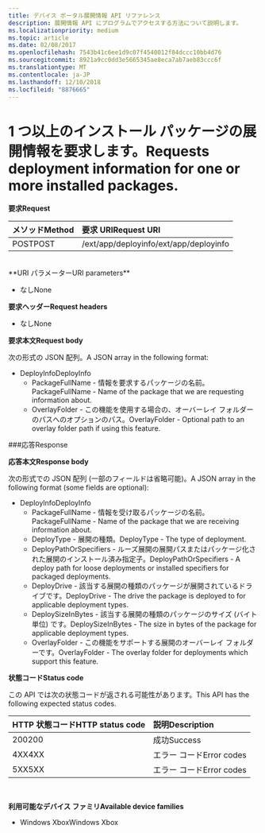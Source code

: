 ```yaml
---
title: デバイス ポータル展開情報 API リファレンス
description: 展開情報 API にプログラムでアクセスする方法について説明します。
ms.localizationpriority: medium
ms.topic: article
ms.date: 02/08/2017
ms.openlocfilehash: 7543b41c6ee1d9c07f4540012f84dccc10bb4d76
ms.sourcegitcommit: 8921a9cc0dd3e5665345ae8eca7ab7aeb83ccc6f
ms.translationtype: MT
ms.contentlocale: ja-JP
ms.lasthandoff: 12/10/2018
ms.locfileid: "8876665"
---
```

# <a name="requests-deployment-information-for-one-or-more-installed-packages"></a><span data-ttu-id="3ff37-103">1 つ以上のインストール パッケージの展開情報を要求します。</span><span class="sxs-lookup"><span data-stu-id="3ff37-103">Requests deployment information for one or more installed packages.</span></span>

**<span data-ttu-id="3ff37-104">要求</span><span class="sxs-lookup"><span data-stu-id="3ff37-104">Request</span></span>**

<span data-ttu-id="3ff37-105">メソッド</span><span class="sxs-lookup"><span data-stu-id="3ff37-105">Method</span></span>      | <span data-ttu-id="3ff37-106">要求 URI</span><span class="sxs-lookup"><span data-stu-id="3ff37-106">Request URI</span></span>
:------     | :------
<span data-ttu-id="3ff37-107">POST</span><span class="sxs-lookup"><span data-stu-id="3ff37-107">POST</span></span> | <span data-ttu-id="3ff37-108">/ext/app/deployinfo</span><span class="sxs-lookup"><span data-stu-id="3ff37-108">/ext/app/deployinfo</span></span>
<br />
**<span data-ttu-id="3ff37-109">URI パラメーター</span><span class="sxs-lookup"><span data-stu-id="3ff37-109">URI parameters</span></span>**

 - <span data-ttu-id="3ff37-110">なし</span><span class="sxs-lookup"><span data-stu-id="3ff37-110">None</span></span>

**<span data-ttu-id="3ff37-111">要求ヘッダー</span><span class="sxs-lookup"><span data-stu-id="3ff37-111">Request headers</span></span>**

- <span data-ttu-id="3ff37-112">なし</span><span class="sxs-lookup"><span data-stu-id="3ff37-112">None</span></span>

**<span data-ttu-id="3ff37-113">要求本文</span><span class="sxs-lookup"><span data-stu-id="3ff37-113">Request body</span></span>**

<span data-ttu-id="3ff37-114">次の形式の JSON 配列。</span><span class="sxs-lookup"><span data-stu-id="3ff37-114">A JSON array in the following format:</span></span>

* <span data-ttu-id="3ff37-115">DeployInfo</span><span class="sxs-lookup"><span data-stu-id="3ff37-115">DeployInfo</span></span>
  * <span data-ttu-id="3ff37-116">PackageFullName - 情報を要求するパッケージの名前。</span><span class="sxs-lookup"><span data-stu-id="3ff37-116">PackageFullName - Name of the package that we are requesting information about.</span></span>
  * <span data-ttu-id="3ff37-117">OverlayFolder - この機能を使用する場合の、オーバーレイ フォルダーのパスへのオプションのパス。</span><span class="sxs-lookup"><span data-stu-id="3ff37-117">OverlayFolder - Optional path to an overlay folder path if using this feature.</span></span>

###<a name="response"></a><span data-ttu-id="3ff37-118">応答</span><span class="sxs-lookup"><span data-stu-id="3ff37-118">Response</span></span>

**<span data-ttu-id="3ff37-119">応答本文</span><span class="sxs-lookup"><span data-stu-id="3ff37-119">Response body</span></span>**

<span data-ttu-id="3ff37-120">次の形式での JSON 配列 (一部のフィールドは省略可能)。</span><span class="sxs-lookup"><span data-stu-id="3ff37-120">A JSON array in the following format (some fields are optional):</span></span>

* <span data-ttu-id="3ff37-121">DeployInfo</span><span class="sxs-lookup"><span data-stu-id="3ff37-121">DeployInfo</span></span>
  * <span data-ttu-id="3ff37-122">PackageFullName - 情報を受け取るパッケージの名前。</span><span class="sxs-lookup"><span data-stu-id="3ff37-122">PackageFullName - Name of the package that we are receiving information about.</span></span>
  * <span data-ttu-id="3ff37-123">DeployType - 展開の種類。</span><span class="sxs-lookup"><span data-stu-id="3ff37-123">DeployType - The type of deployment.</span></span>
  * <span data-ttu-id="3ff37-124">DeployPathOrSpecifiers - ルーズ展開の展開パスまたはパッケージ化された展開のインストール済み指定子。</span><span class="sxs-lookup"><span data-stu-id="3ff37-124">DeployPathOrSpecifiers - A deploy path for loose deployments or installed specifiers for packaged deployments.</span></span>
  * <span data-ttu-id="3ff37-125">DeployDrive - 該当する展開の種類のパッケージが展開されているドライブです。</span><span class="sxs-lookup"><span data-stu-id="3ff37-125">DeployDrive - The drive the package is deployed to for applicable deployment types.</span></span>
  * <span data-ttu-id="3ff37-126">DeploySizeInBytes - 該当する展開の種類のパッケージのサイズ (バイト単位) です。</span><span class="sxs-lookup"><span data-stu-id="3ff37-126">DeploySizeInBytes - The size in bytes of the package for applicable deployment types.</span></span>
  * <span data-ttu-id="3ff37-127">OverlayFolder - この機能をサポートする展開のオーバーレイ フォルダーです。</span><span class="sxs-lookup"><span data-stu-id="3ff37-127">OverlayFolder - The overlay folder for deployments which support this feature.</span></span>

**<span data-ttu-id="3ff37-128">状態コード</span><span class="sxs-lookup"><span data-stu-id="3ff37-128">Status code</span></span>**

<span data-ttu-id="3ff37-129">この API では次の状態コードが返される可能性があります。</span><span class="sxs-lookup"><span data-stu-id="3ff37-129">This API has the following expected status codes.</span></span>

<span data-ttu-id="3ff37-130">HTTP 状態コード</span><span class="sxs-lookup"><span data-stu-id="3ff37-130">HTTP status code</span></span>      | <span data-ttu-id="3ff37-131">説明</span><span class="sxs-lookup"><span data-stu-id="3ff37-131">Description</span></span>
:------     | :-----
<span data-ttu-id="3ff37-132">200</span><span class="sxs-lookup"><span data-stu-id="3ff37-132">200</span></span> | <span data-ttu-id="3ff37-133">成功</span><span class="sxs-lookup"><span data-stu-id="3ff37-133">Success</span></span>
<span data-ttu-id="3ff37-134">4XX</span><span class="sxs-lookup"><span data-stu-id="3ff37-134">4XX</span></span> | <span data-ttu-id="3ff37-135">エラー コード</span><span class="sxs-lookup"><span data-stu-id="3ff37-135">Error codes</span></span>
<span data-ttu-id="3ff37-136">5XX</span><span class="sxs-lookup"><span data-stu-id="3ff37-136">5XX</span></span> | <span data-ttu-id="3ff37-137">エラー コード</span><span class="sxs-lookup"><span data-stu-id="3ff37-137">Error codes</span></span>
<br />

**<span data-ttu-id="3ff37-138">利用可能なデバイス ファミリ</span><span class="sxs-lookup"><span data-stu-id="3ff37-138">Available device families</span></span>**

* <span data-ttu-id="3ff37-139">Windows Xbox</span><span class="sxs-lookup"><span data-stu-id="3ff37-139">Windows Xbox</span></span>